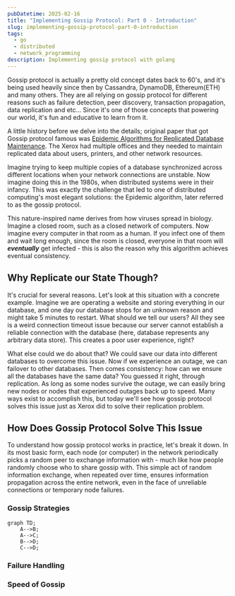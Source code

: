 ```yaml
---
pubDatetime: 2025-02-16
title: "Implementing Gossip Protocol: Part 0 - Introduction"
slug: implementing-gossip-protocol-part-0-introduction
tags:
  - go
  - distributed
  - network_programming
description: Implementing gossip protocol with golang
---
```


Gossip protocol is actually a pretty old concept dates back to 60's, and it's being used heavily since then by Cassandra, DynamoDB, Ethereum(ETH) and many others. They are all relying on gossip protocol for different reasons
such as failure detection, peer discovery, transaction propagation, data replication and etc... Since it's one of those concepts that powering our world, it's fun and educative to learn from it.

A little history before we delve into the details; original paper that got Gossip protocol famous was [Epidemic Algorithms for Replicated Database
Maintenance](http://bitsavers.informatik.uni-stuttgart.de/pdf/xerox/parc/techReports/CSL-89-1_Epidemic_Algorithms_for_Replicated_Database_Maintenance.pdf). The Xerox had multiple offices and they needed to
maintain replicated data about users, printers, and other network resources.

Imagine trying to keep multiple copies of a database synchronized across different locations when your network connections are unstable. Now imagine doing this in the 1980s, when distributed systems were in their infancy. This was exactly the challenge that led to one of distributed computing's most elegant solutions: the Epidemic algorithm, later referred to as the gossip protocol.

This nature-inspired name derives from how viruses spread in biology. Imagine a closed room, such as a closed network of computers. Now imagine every computer in that room as a human. If you infect one of them and wait long enough, since the room is closed, everyone in that room will **_eventually_** get infected - this is also the reason why this algorithm achieves eventual consistency.

## Why Replicate our State Though?

It's crucial for several reasons. Let's look at this situation with a concrete example. Imagine we are operating a website and storing everything in our database, and one day our database stops for an unknown reason and might take 5 minutes to restart. What should we tell our users?
All they see is a weird connection timeout issue because our server cannot establish a reliable connection with the database (here, database represents any arbitrary data store). This creates a poor user experience, right?

What else could we do about that? We could save our data into different databases to overcome this issue. Now if we experience an outage, we can failover to other databases.
Then comes consistency: how can we ensure all the databases have the same data? You guessed it right, through replication. As long as some nodes survive the outage, we can easily bring new nodes or nodes that experienced outages back up to speed. Many ways exist to accomplish this, but today we'll see how gossip protocol solves this issue just as Xerox did to solve their replication problem.

## How Does Gossip Protocol Solve This Issue

To understand how gossip protocol works in practice, let's break it down. In its most basic form, each node (or computer) in the network periodically picks a random peer to exchange information with - much like how people randomly choose who to share gossip with.
This simple act of random information exchange, when repeated over time, ensures information propagation across the entire network, even in the face of unreliable connections or temporary node failures.

### Gossip Strategies

```mermaid
graph TD;
    A-->B;
    A-->C;
    B-->D;
    C-->D;
```

### Failure Handling

### Speed of Gossip
